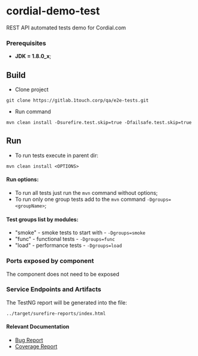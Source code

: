 # cordial-demo-test
 
REST API automated tests demo for Cordial.com
 
### Prerequisites
* **JDK = 1.8.0_x**;

## Build
- Clone project
```
git clone https://gitlab.1touch.corp/qa/e2e-tests.git
```
- Run command
```
mvn clean install -Dsurefire.test.skip=true -Dfailsafe.test.skip=true 
```
 
## Run
- To run tests execute in parent dir:
 ```
 mvn clean install <OPTIONS>
 ```
#### Run options:
 - To run all tests just run the `mvn` command without options;
 - To run only one group tests add to the `mvn` command `-Dgroups=<groupName>`;
 
#### Test groups list by modules:
 - "smoke" - smoke tests to start with - `-Dgroups=smoke` 
 - "func" - functional tests - `-Dgroups=func` 
 - "load" - performance tests - `-Dgroups=load`
 
### Ports exposed by component
The component does not need to be exposed
 
### Service Endpoints and Artifacts
The TestNG report will be generated into the file:
```
../target/surefire-reports/index.html
```
#### Relevant Documentation
- [Bug Report](./BUG_REPORT.md)
- [Coverage Report](./COVERAGE_REPORT.md)

